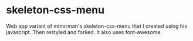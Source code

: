 # skeleton-css-menu
Web app variant of minorman's skeleton-css-menu that I created using his javascript. Then restyled and forked. It also uses font-awesome. 
